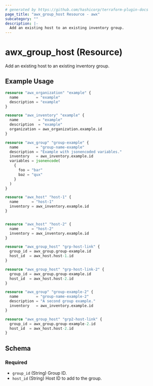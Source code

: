 ```yaml
---
# generated by https://github.com/hashicorp/terraform-plugin-docs
page_title: "awx_group_host Resource - awx"
subcategory: ""
description: |-
  Add an existing host to an existing inventory group.
---
```


# awx_group_host (Resource)

Add an existing host to an existing inventory group.

## Example Usage

```terraform
resource "awx_organization" "example" {
  name        = "example"
  description = "example"
}

resource "awx_inventory" "example" {
  name         = "example"
  description  = "example"
  organization = awx_organization.example.id
}

resource "awx_group" "group-example" {
  name        = "group-name-example"
  description = "Example with jsonencoded variables."
  inventory   = awx_inventory.example.id
  variables = jsonencode(
    {
      foo = "bar"
      baz = "qux"
    }
  )
}

resource "awx_host" "host-1" {
  name      = "host-1"
  inventory = awx_inventory.example.id
}


resource "awx_host" "host-2" {
  name      = "host-2"
  inventory = awx_inventory.example.id
}

resource "awx_group_host" "grp-host-link" {
  group_id = awx_group.group-example.id
  host_id  = awx_host.host-1.id
}

resource "awx_group_host" "grp-host-link-2" {
  group_id = awx_group.group-example.id
  host_id  = awx_host.host-2.id
}

resource "awx_group" "group-example-2" {
  name        = "group-name-example-2"
  description = "A second group example."
  inventory   = awx_inventory.example.id
}

resource "awx_group_host" "grp2-host-link" {
  group_id = awx_group.group-example-2.id
  host_id  = awx_host.host-2.id
}
```

<!-- schema generated by tfplugindocs -->
## Schema

### Required

- `group_id` (String) Group ID.
- `host_id` (String) Host ID to add to the group.
